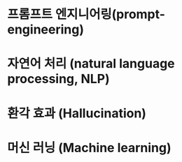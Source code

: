 # 프롬프트 엔지니어링(prompt-engineering)
# 자연어 처리 (natural language processing, NLP)
# 환각 효과 (Hallucination)
# 머신 러닝 (Machine learning)
